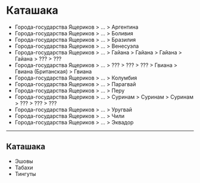# Каташака

*   Города-государства Ящериков >   ... >   Аргентина
*   Города-государства Ящериков >   ... >   Боливия
*   Города-государства Ящериков >   ... >   Бразилия
*   Города-государства Ящериков >   ... >   Венесуэла
*   Города-государства Ящериков >   ... >   Гайана              >   Гайана              >   Гайана              >   Гайана              >   ???         >   ???
*   Города-государства Ящериков >   ... >   ???                 >   ???                 >   ???                 >   Гвиана              >   Гвиана (Британская) >   Гвиана
*   Города-государства Ящериков >   ... >   Колумбия
*   Города-государства Ящериков >   ... >   Парагвай
*   Города-государства Ящериков >   ... >   Перу
*   Города-государства Ящериков >   ... >   Суринам             >   Суринам             >   Суринам             >   ???                 >   ???         >   ???
*   Города-государства Ящериков >   ... >   Уругвай
*   Города-государства Ящериков >   ... >   Чили
*   Города-государства Ящериков >   ... >   Эквадор

----

## Каташака

*   Эшовы
*   Табахи
*   Тингуты
